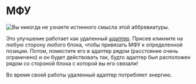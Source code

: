 # МФУ

![Вы никогда не узнаете истинного смысла этой аббревиатуры.](oredict:oc:mfu)

Это улучшение работает как удаленный [адаптер](../block/adapter.md). Присев кликните на любую сторону любого блока, чтобы привязать МФУ к определенной позиции. Потом, поместите его в адаптер рядом (расстояние очень ограничено) и он будет действовать так, будто адаптер был расположен рядом со стороной  блока с которой вы его связали!

Во время своей работы удаленный адаптер потребляет энергию.